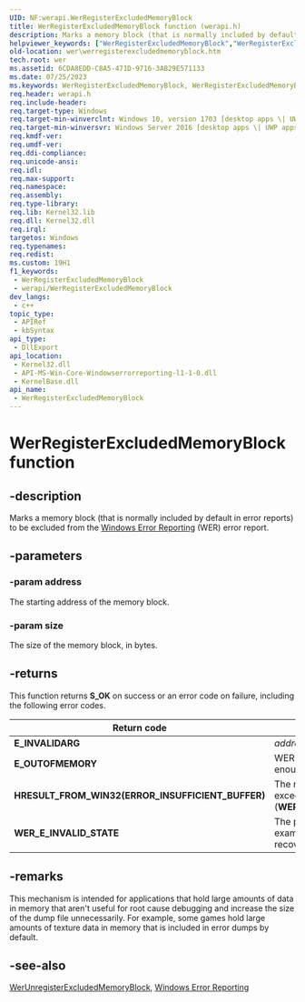 ```yaml
---
UID: NF:werapi.WerRegisterExcludedMemoryBlock
title: WerRegisterExcludedMemoryBlock function (werapi.h)
description: Marks a memory block (that is normally included by default in error reports) to be excluded from the Windows Error Reporting (WER) error report.
helpviewer_keywords: ["WerRegisterExcludedMemoryBlock","WerRegisterExcludedMemoryBlock function [Windows Error Reporting]","wer.werregisterexcludedmemoryblock","werapi/WerRegisterExcludedMemoryBlock"]
old-location: wer\werregisterexcludedmemoryblock.htm
tech.root: wer
ms.assetid: 6CDA8EDD-C8A5-471D-9716-3AB29E571133
ms.date: 07/25/2023
ms.keywords: WerRegisterExcludedMemoryBlock, WerRegisterExcludedMemoryBlock function [Windows Error Reporting], wer.werregisterexcludedmemoryblock, werapi/WerRegisterExcludedMemoryBlock
req.header: werapi.h
req.include-header: 
req.target-type: Windows
req.target-min-winverclnt: Windows 10, version 1703 [desktop apps \| UWP apps]
req.target-min-winversvr: Windows Server 2016 [desktop apps \| UWP apps]
req.kmdf-ver: 
req.umdf-ver: 
req.ddi-compliance: 
req.unicode-ansi: 
req.idl: 
req.max-support: 
req.namespace: 
req.assembly: 
req.type-library: 
req.lib: Kernel32.lib
req.dll: Kernel32.dll
req.irql: 
targetos: Windows
req.typenames: 
req.redist: 
ms.custom: 19H1
f1_keywords:
 - WerRegisterExcludedMemoryBlock
 - werapi/WerRegisterExcludedMemoryBlock
dev_langs:
 - c++
topic_type:
 - APIRef
 - kbSyntax
api_type:
 - DllExport
api_location:
 - Kernel32.dll
 - API-MS-Win-Core-Windowserrorreporting-l1-1-0.dll
 - KernelBase.dll
api_name:
 - WerRegisterExcludedMemoryBlock
---
```


# WerRegisterExcludedMemoryBlock function

## -description

Marks a memory block (that is normally included by default in error reports) to be excluded from the [Windows Error Reporting](../_wer/index.md) (WER) error report.

## -parameters

### -param address

The starting address of the memory block.

### -param size

The size of the memory block, in bytes.

## -returns

This function returns **S_OK** on success or an error code on failure, including the following error codes.

|Return code|Description|
|--- |--- |
|**E_INVALIDARG**|*address* is **NULL** or *size* is 0.|
|**E_OUTOFMEMORY**|WER could not allocate a large enough heap for the data|
|**HRESULT_FROM_WIN32(ERROR_INSUFFICIENT_BUFFER)**|The number of registered entries exceeds the limit (**WER_MAX_REGISTERED_ENTRIES**).|
|**WER_E_INVALID_STATE**|The process state is not valid. For example, the process is in application recovery mode.|

## -remarks

This mechanism is intended for applications that hold large amounts of data in memory that aren't useful for root cause debugging and increase the size of the dump file unnecessarily.  For example, some games hold large amounts of texture data in memory that is included in error dumps by default.

## -see-also

[WerUnregisterExcludedMemoryBlock](/windows/desktop/api/werapi/nf-werapi-werunregisterexcludedmemoryblock), [Windows Error Reporting](/windows/desktop/wer)
